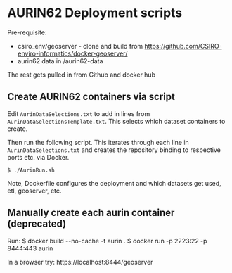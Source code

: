 # AURIN62 Deployment scripts

Pre-requisite:
* csiro_env/geoserver - clone and build from  https://github.com/CSIRO-enviro-informatics/docker-geoserver/
* aurin62 data in /aurin62-data

The rest gets pulled in from Github and docker hub



## Create AURIN62 containers via script

Edit `AurinDataSelections.txt` to add in lines from `AurinDataSelectionsTemplate.txt`. 
This selects which dataset containers to create.

Then run the following script. This iterates through each line in `AurinDataSelections.txt`
and creates the repository binding to respective ports etc. via Docker.

```
$ ./AurinRun.sh
```

Note, Dockerfile configures the deployment and which datasets get used, etl, geoserver, etc.



## Manually create each aurin container (deprecated)

Run:
$ docker build --no-cache -t aurin .
$ docker run -p 2223:22 -p 8444:443 aurin 

In a browser try:
 https://localhost:8444/geoserver
